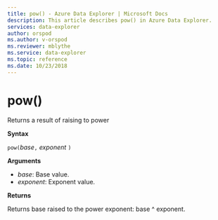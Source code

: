```yaml
---
title: pow() - Azure Data Explorer | Microsoft Docs
description: This article describes pow() in Azure Data Explorer.
services: data-explorer
author: orspod
ms.author: v-orspod
ms.reviewer: mblythe
ms.service: data-explorer
ms.topic: reference
ms.date: 10/23/2018
---
```

# pow()

Returns a result of raising to power

**Syntax**

`pow(`*base*`,` *exponent* `)`

**Arguments**

* *base*: Base value.
* *exponent*: Exponent value.

**Returns**

Returns base raised to the power exponent: base ^ exponent.